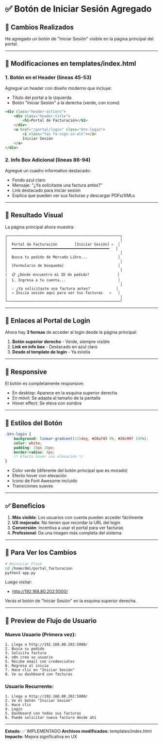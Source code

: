 # ✅ Botón de Iniciar Sesión Agregado

## 📝 Cambios Realizados

He agregado un botón de "Iniciar Sesión" visible en la página principal del portal.

---

## 🎨 Modificaciones en templates/index.html

### 1. **Botón en el Header** (líneas 45-53)

Agregué un header con diseño moderno que incluye:
- Título del portal a la izquierda
- Botón "Iniciar Sesión" a la derecha (verde, con icono)

```html
<div class="header-actions">
    <div class="header-title">
        <h1>Portal de Facturación</h1>
    </div>
    <a href="/portal/login" class="btn-login">
        <i class="fas fa-sign-in-alt"></i>
        Iniciar Sesión
    </a>
</div>
```

### 2. **Info Box Adicional** (líneas 86-94)

Agregué un cuadro informativo destacado:
- Fondo azul claro
- Mensaje: "¿Ya solicitaste una factura antes?"
- Link destacado para iniciar sesión
- Explica que pueden ver sus facturas y descargar PDFs/XMLs

---

## 🎯 Resultado Visual

La página principal ahora muestra:

```
┌────────────────────────────────────────────────────┐
│                                                    │
│  Portal de Facturación        [Iniciar Sesión] ←  │
│  ━━━━━━━━━━━━━━━━━━━━━━━━━━━━━━━━━━━━━━━━━━━━━   │
│                                                    │
│  Busca tu pedido de Mercado Libre...              │
│                                                    │
│  [Formulario de búsqueda]                         │
│                                                    │
│  📋 ¿Dónde encuentro mi ID de pedido?             │
│  1. Ingresa a tu cuenta...                        │
│                                                    │
│  💡 ¿Ya solicitaste una factura antes?            │
│  → Inicia sesión aquí para ver tus facturas   ←   │
│                                                    │
└────────────────────────────────────────────────────┘
```

---

## 🔗 Enlaces al Portal de Login

Ahora hay **3 formas** de acceder al login desde la página principal:

1. **Botón superior derecho** - Verde, siempre visible
2. **Link en info box** - Destacado en azul claro
3. **Desde el template de login** - Ya existía

---

## 📱 Responsive

El botón es completamente responsive:
- En desktop: Aparece en la esquina superior derecha
- En móvil: Se adapta al tamaño de la pantalla
- Hover effect: Se eleva con sombra

---

## 🎨 Estilos del Botón

```css
.btn-login {
    background: linear-gradient(135deg, #28a745 0%, #20c997 100%);
    color: white;
    padding: 10px 20px;
    border-radius: 8px;
    /* Efecto hover con elevación */
}
```

- Color verde (diferente del botón principal que es morado)
- Efecto hover con elevación
- Icono de Font Awesome incluido
- Transiciones suaves

---

## ✅ Beneficios

1. **Más visible**: Los usuarios con cuenta pueden acceder fácilmente
2. **UX mejorado**: No tienen que recordar la URL del login
3. **Conversión**: Incentiva a usar el portal para ver facturas
4. **Profesional**: Da una imagen más completa del sistema

---

## 🚀 Para Ver los Cambios

```bash
# Reiniciar Flask
cd /home/dml/portal_facturacion
python3 app.py
```

Luego visitar:
- http://192.168.80.202:5000/

Verás el botón de "Iniciar Sesión" en la esquina superior derecha.

---

## 📸 Preview de Flujo de Usuario

### Nuevo Usuario (Primera vez):
```
1. Llega a http://192.168.80.202:5000/
2. Busca su pedido
3. Solicita factura
4. n8n crea su usuario
5. Recibe email con credenciales
6. Regresa al inicio
7. Hace clic en "Iniciar Sesión"
8. Ve su dashboard con facturas
```

### Usuario Recurrente:
```
1. Llega a http://192.168.80.202:5000/
2. Ve el botón "Iniciar Sesión"
3. Hace clic
4. Login
5. Dashboard con todas sus facturas
6. Puede solicitar nueva factura desde ahí
```

---

**Estado:** ✅ IMPLEMENTADO
**Archivos modificados:** templates/index.html
**Impacto:** Mejora significativa en UX
